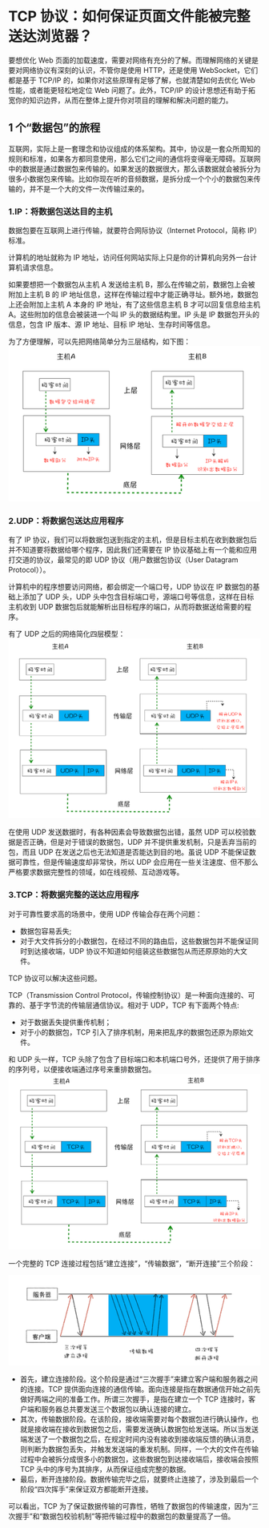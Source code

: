 # TCP 协议：如何保证页面文件能被完整送达浏览器？

要想优化 Web 页面的加载速度，需要对网络有充分的了解。而理解网络的关键是要对网络协议有深刻的认识，不管你是使用 HTTP，还是使用 WebSocket，它们都是基于 TCP/IP 的，如果你对这些原理有足够了解，也就清楚如何去优化 Web 性能，或者能更轻松地定位 Web 问题了。此外，TCP/IP 的设计思想还有助于拓宽你的知识边界，从而在整体上提升你对项目的理解和解决问题的能力。

## 1 个“数据包”的旅程

互联网，实际上是一套理念和协议组成的体系架构。其中，协议是一套众所周知的规则和标准，如果各方都同意使用，那么它们之间的通信将变得毫无障碍。互联网中的数据是通过数据包来传输的。如果发送的数据很大，那么该数据就会被拆分为很多小数据包来传输。比如你现在听的音频数据，是拆分成一个个小的数据包来传输的，并不是一个大的文件一次传输过来的。

### 1.IP：将数据包送达目的主机

数据包要在互联网上进行传输，就要符合网际协议（Internet Protocol，简称 IP）标准。

计算机的地址就称为 IP 地址，访问任何网站实际上只是你的计算机向另外一台计算机请求信息。

如果要想把一个数据包从主机 A 发送给主机 B，那么在传输之前，数据包上会被附加上主机 B 的 IP 地址信息，这样在传输过程中才能正确寻址。额外地，数据包上还会附加上主机 A 本身的 IP 地址，有了这些信息主机 B 才可以回复信息给主机 A。这些附加的信息会被装进一个叫 IP 头的数据结构里。IP 头是 IP 数据包开头的信息，包含 IP 版本、源 IP 地址、目标 IP 地址、生存时间等信息。

为了方便理解，可以先把网络简单分为三层结构，如下图：
![简化的 IP 网络三层传输模型](./imgs/IP.webp)

### 2.UDP：将数据包送达应用程序

有了 IP 协议，我们可以将数据包送到指定的主机，但是目标主机在收到数据包后并不知道要将数据给哪个程序，因此我们还需要在 IP 协议基础上有一个能和应用打交道的协议，最常见的即 UDP 协议（用户数据包协议（User Datagram Protocol））。

计算机中的程序想要访问网络，都会绑定一个端口号，UDP 协议在 IP 数据包的基础上添加了 UDP 头，UDP 头中包含目标端口号，源端口号等信息，这样在目标主机收到 UDP 数据包后就能解析出目标程序的端口，从而将数据送给需要的程序。

有了 UDP 之后的网络简化四层模型：
![简化的 UDP 网络四层传输模型](./imgs/udp.webp)

在使用 UDP 发送数据时，有各种因素会导致数据包出错，虽然 UDP 可以校验数据是否正确，但是对于错误的数据包，UDP 并不提供重发机制，只是丢弃当前的包，而且 UDP 在发送之后也无法知道是否能达到目的地。虽说 UDP 不能保证数据可靠性，但是传输速度却非常快，所以 UDP 会应用在一些关注速度、但不那么严格要求数据完整性的领域，如在线视频、互动游戏等。

### 3.TCP：将数据完整的送达应用程序

对于可靠性要求高的场景中，使用 UDP 传输会存在两个问题：

- 数据包容易丢失;
- 对于大文件拆分的小数据包，在经过不同的路由后，这些数据包并不能保证同时到达接收端，UDP 协议不知道如何组装这些数据包从而还原原始的大文件。

TCP 协议可以解决这些问题。

TCP（Transmission Control Protocol，传输控制协议）是一种面向连接的、可靠的、基于字节流的传输层通信协议。相对于 UDP，TCP 有下面两个特点:

- 对于数据丢失提供重传机制；
- 对于小的数据包，TCP 引入了排序机制，用来把乱序的数据包还原为原始文件。

和 UDP 头一样，TCP 头除了包含了目标端口和本机端口号外，还提供了用于排序的序列号，以便接收端通过序号来重排数据包。
![简化的 TCP 网络四层传输模型](./imgs/tcp.webp)

一个完整的 TCP 连接过程包括“建立连接”，“传输数据”，“断开连接”三个阶段：

![简化的 TCP 网络四层传输模型](./imgs/tcp%E8%BF%9E%E6%8E%A5%E8%BF%87%E7%A8%8B.webp)

- 首先，建立连接阶段。这个阶段是通过“三次握手”来建立客户端和服务器之间的连接。TCP 提供面向连接的通信传输。面向连接是指在数据通信开始之前先做好两端之间的准备工作。所谓三次握手，是指在建立一个 TCP 连接时，客户端和服务器总共要发送三个数据包以确认连接的建立。
- 其次，传输数据阶段。在该阶段，接收端需要对每个数据包进行确认操作，也就是接收端在接收到数据包之后，需要发送确认数据包给发送端。所以当发送端发送了一个数据包之后，在规定时间内没有接收到接收端反馈的确认消息，则判断为数据包丢失，并触发发送端的重发机制。同样，一个大的文件在传输过程中会被拆分成很多小的数据包，这些数据包到达接收端后，接收端会按照 TCP 头中的序号为其排序，从而保证组成完整的数据。
- 最后，断开连接阶段。数据传输完毕之后，就要终止连接了，涉及到最后一个阶段“四次挥手”来保证双方都能断开连接。

可以看出，TCP 为了保证数据传输的可靠性，牺牲了数据包的传输速度，因为“三次握手”和“数据包校验机制”等把传输过程中的数据包的数量提高了一倍。
